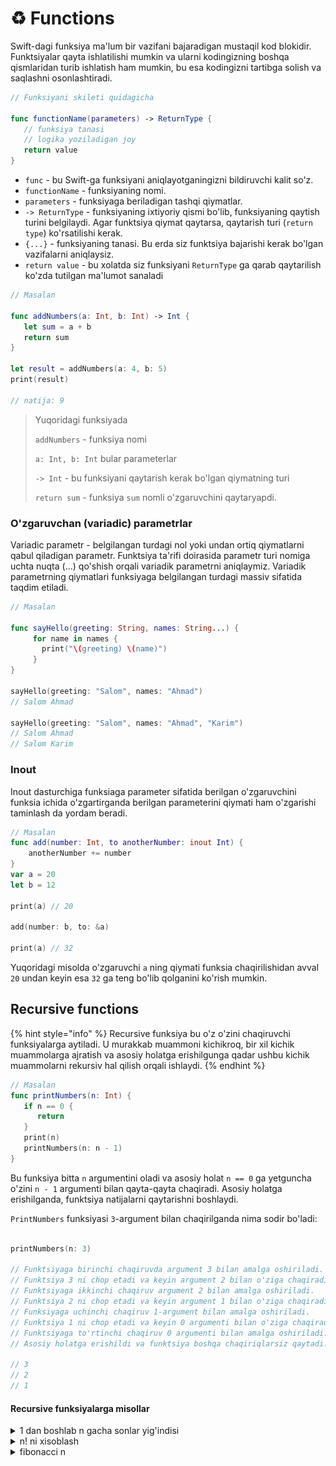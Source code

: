# ♻ Functions

Swift-dagi funksiya ma'lum bir vazifani bajaradigan mustaqil kod blokidir. Funktsiyalar qayta ishlatilishi mumkin va ularni kodingizning boshqa qismlaridan turib ishlatish ham mumkin, bu esa kodingizni tartibga solish va saqlashni osonlashtiradi.

```swift
// Funksiyani skileti quidagicha

func functionName(parameters) -> ReturnType {
   // funksiya tanasi
   // logika yoziladigan joy
   return value
}

```

* `func` - bu Swift-ga funksiyani aniqlayotganingizni bildiruvchi kalit so'z.&#x20;
* `functionName` - funksiyaning nomi.
* `parameters` - funksiyaga beriladigan tashqi qiymatlar.
* `-> ReturnType` - funksiyaning ixtiyoriy qismi bo'lib, funksiyaning qaytish turini belgilaydi. Agar funktsiya qiymat qaytarsa, qaytarish turi (`return type`) ko'rsatilishi kerak.
* `{...}` - funksiyaning tanasi. Bu erda siz funktsiya bajarishi kerak bo'lgan vazifalarni aniqlaysiz.
* `return value` - bu xolatda siz funksiyani `ReturnType` ga qarab qaytarilish ko'zda tutilgan ma'lumot sanaladi

```swift
// Masalan

func addNumbers(a: Int, b: Int) -> Int {
   let sum = a + b
   return sum
}

let result = addNumbers(a: 4, b: 5)
print(result)

// natija: 9
```

> Yuqoridagi funksiyada
>
> `addNumbers` - funksiya nomi
>
> `a: Int, b: Int` bular parameterlar
>
> `-> Int` - bu funksiyani qaytarish kerak bo'lgan qiymatning turi
>
> `return sum` - funksiya `sum` nomli o'zgaruvchini qaytaryapdi.

### O'zgaruvchan (variadic) parametrlar

Variadic parametr - belgilangan turdagi nol yoki undan ortiq qiymatlarni qabul qiladigan parametr. Funktsiya ta'rifi doirasida parametr turi nomiga uchta nuqta (...) qo'shish orqali variadik parametrni aniqlaymiz. Variadik parametrning qiymatlari funksiyaga belgilangan turdagi massiv sifatida taqdim etiladi.

```swift
// Masalan

func sayHello(greeting: String, names: String...) {
     for name in names {
       print("\(greeting) \(name)")
     }
}

sayHello(greeting: "Salom", names: "Ahmad")
// Salom Ahmad

sayHello(greeting: "Salom", names: "Ahmad", "Karim")
// Salom Ahmad
// Salom Karim
```

### Inout&#x20;

Inout dasturchiga funksiaga parameter sifatida berilgan o'zgaruvchini funksia ichida o'zgartirganda berilgan parameterini qiymati ham o'zgarishi taminlash da yordam beradi.

```swift
// Masalan
func add(number: Int, to anotherNumber: inout Int) {
    anotherNumber += number
}
var a = 20
let b = 12

print(a) // 20

add(number: b, to: &a)

print(a) // 32
```

Yuqoridagi misolda o'zgaruvchi `a` ning qiymati funksia chaqirilishidan avval `20` undan keyin esa `32` ga teng bo'lib qolganini ko'rish mumkin.

## Recursive functions

{% hint style="info" %}
Recursive funksiya bu o'z o'zini chaqiruvchi funksiyalarga aytiladi. U murakkab muammoni kichikroq, bir xil kichik muammolarga ajratish va asosiy holatga erishilgunga qadar ushbu kichik muammolarni rekursiv hal qilish orqali ishlaydi.
{% endhint %}

```swift
// Masalan
func printNumbers(n: Int) {
   if n == 0 {
      return
   }
   print(n)
   printNumbers(n: n - 1)
}
```

&#x20;Bu funksiya bitta `n` argumentini oladi va asosiy holat `n == 0` ga yetguncha o'zini `n - 1` argumenti bilan qayta-qayta chaqiradi. Asosiy holatga erishilganda, funktsiya natijalarni qaytarishni boshlaydi.

`PrintNumbers` funksiyasi `3`-argument bilan chaqirilganda nima sodir bo'ladi:

```swift

printNumbers(n: 3)

// Funktsiyaga birinchi chaqiruvda argument 3 bilan amalga oshiriladi.
// Funktsiya 3 ni chop etadi va keyin argument 2 bilan o'ziga chaqiradi.
// Funktsiyaga ikkinchi chaqiruv argument 2 bilan amalga oshiriladi.
// Funktsiya 2 ni chop etadi va keyin argument 1 bilan o'ziga chaqiradi.f
// Funksiyaga uchinchi chaqiruv 1-argument bilan amalga oshiriladi.
// Funktsiya 1 ni chop etadi va keyin 0 argumenti bilan o'ziga chaqiradi.
// Funktsiyaga to'rtinchi chaqiruv 0 argumenti bilan amalga oshiriladi.
// Asosiy holatga erishildi va funktsiya boshqa chaqiriqlarsiz qaytadi.

// 3
// 2
// 1
```

#### Recursive funksiyalarga misollar



<details>

<summary>1 dan boshlab n gacha sonlar yig'indisi</summary>

```swift
// Masalan

func sum(upto n: Int) -> Int {
    if n <= 0 {
        return 0
    }
    
    return n + sum(upto: n - 1)
}

// birdan boshlab 5 gacha sonni yig'indisi
print(sum(upto: 5))

// natija: 15


// n = 5 -> 5 + {5 - 1 + {4 - 1 + {3 - 1 + {2 - 1 + {1 - 1}}}}}
```

</details>

<details>

<summary>n! ni xisoblash</summary>

1 dan n gacha sonlar ko'paytmasini topish

```swift
// Masalan

func factorial(of n: Int) -> Int {
    if n == 1 {
        return 1
    }
    
    return n * factorial(of: n - 1)
}

print(factorial(4))
// 24

// 4 * {(4 - 1) * {(3 - 1) * {(2 - 1)}}}
// 4 * 3 * 2 * 1 ni xisoblaydi va natija 24 bo'ldi
```

![](<.gitbook/assets/image (1).png>)

Bu yerda recursive uslubda n factorial ni xisoblashni grafik uslubda ko'rish mumkin.

</details>

<details>

<summary>fibonacci n</summary>

n - o'rinda joylashga fibonachi sonini topish

```swift
// Masalan

func fibonacci(of n: Int) -> Int {
    if n <= 1 {
        return n
    }
    
    let left = fibonacci(of: n - 1)
    let right = fibonacci(of: n - 2)
    
    return left + right
}
```

```
// Agar yuqoridagi funksiyaga 5 ni bersak. nima sodir 
// bo'lishi quidagi rasmda ekltirilgan

print(fibonacci(of: 5))
// 5 - o'rindagi fibonacci soni 
// natija: 5
// 0, 1, 1, 2, 3, 5

```



</details>



